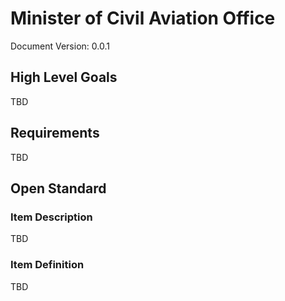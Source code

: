 # Minister of Civil Aviation Office
Document Version: 0.0.1

## High Level Goals
TBD

## Requirements

TBD

## Open Standard

### Item Description

TBD

### Item Definition

TBD
